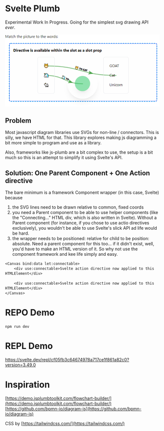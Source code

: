# Svelte Plumb

Experimental Work In Progress. Going for the simplest svg drawing API _ever_.

![Demo](static/thumb.png)

## Problem

Most javascript diagram libraries use SVGs for non-line / connectors. This is silly, we have HTML for that. This library explores making js diagramming a bit more simple to program and use as a library.

Also, frameworks like js-plumb are a bit complex to use, the setup is a bit much so this is an attempt to simplify it using Svelte's API.

## Solution: One Parent Component + One Action directive

The bare minimum is a framework Component wrapper (in this case, Svelte) because

1. the SVG lines need to be drawn relative to common, fixed coords
2. you need a Parent component to be able to use helper components (like the "Connecting..." HTML div, which is also written in Svelte). Without a Parent component (for instance, if you chose to use actio directives exclusively), you wouldn't be able to use Svelte's slick API ad life would be hard.
3. the wrapper needs to be positioned: relative for child to be position: absolute. Need a parent component for this too... if it didn't exist, well, you'd have to make an HTML version of it. So why not use the component framework and kee life simply and easy.

```svelte
<Canvas bind:data let:connectable>
	<div use:connectable>Svelte action directive now applied to this HTMLElement</div>

	<div use:connectable>Svelte action directive now applied to this HTMLElement</div>
</Canvas>
```

# REPO Demo

`npm run dev`

# REPL Demo

https://svelte.dev/repl/cf05fb3c64674978a717ce1f861a82c0?version=3.49.0

# Inspiration

[https://demo.jsplumbtoolkit.com/flowchart-builder/](https://demo.jsplumbtoolkit.com/flowchart-builder/)
[https://github.com/bpmn-io/diagram-js](https://github.com/bpmn-io/diagram-js)

CSS by [https://tailwindcss.com/](https://tailwindcss.com/)
